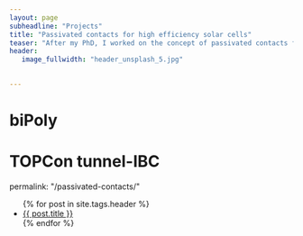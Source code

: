 ```yaml
---
layout: page
subheadline: "Projects"
title: "Passivated contacts for high efficiency solar cells"
teaser: "After my PhD, I worked on the concept of passivated contacts for high efficiency solar cells for 4 years"
header:
   image_fullwidth: "header_unsplash_5.jpg"
   

---
```

# biPoly

# TOPCon tunnel-IBC

permalink: "/passivated-contacts/"
<ul>
    {% for post in site.tags.header %}
    <li><a href="{{ site.url }}{{ site.baseurl }}{{ post.url }}">{{ post.title }}</a></li>
    {% endfor %}
</ul>
